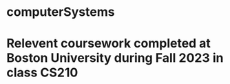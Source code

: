 # computerSystems
# Relevent coursework completed at Boston University during Fall 2023 in class CS210
